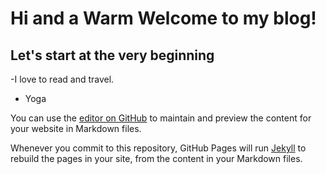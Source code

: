 # **Hi and a Warm Welcome to my blog!**

## Let's start at the very beginning

-I love to read and travel.
- Yoga


You can use the [editor on GitHub](https://github.com/ruchikasheth/ruchikasheth.demo.io/edit/gh-pages/index.md) to maintain and preview the content for your website in Markdown files.

Whenever you commit to this repository, GitHub Pages will run [Jekyll](https://jekyllrb.com/) to rebuild the pages in your site, from the content in your Markdown files.


